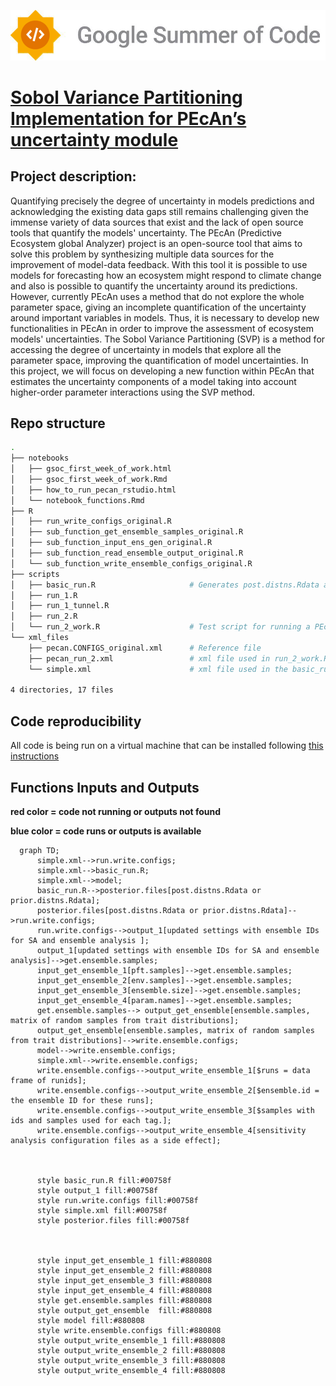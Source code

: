 
![Alt text](./gsoc_logo_2.png "Optional title ")

# [Sobol Variance Partitioning Implementation for PEcAn’s uncertainty module](https://summerofcode.withgoogle.com/programs/2022/projects/FzRn47Nh)

## Project description:

Quantifying precisely the degree of uncertainty in models predictions and acknowledging the existing data gaps still remains challenging given the immense variety of data sources that exist and the lack of open source tools that quantify the models' uncertainty. The PEcAn (Predictive Ecosystem global Analyzer) project is an open-source tool that aims to solve this problem by synthesizing multiple data sources for the improvement of model-data feedback. With this tool it is possible to use models for forecasting how an ecosystem might respond to climate change and also is possible to quantify the uncertainty around its predictions. However, currently PEcAn uses a method that do not explore the whole parameter space, giving an incomplete quantification of the uncertainty around important variables in models. Thus, it is necessary to develop new functionalities in PEcAn in order to improve the assessment of ecosystem models' uncertainties. The Sobol Variance Partitioning (SVP) is a method for accessing the degree of uncertainty in models that explore all the parameter space, improving the quantification of model uncertainties. In this project, we will focus on developing a new function within PEcAn that estimates the uncertainty components of a model taking into account higher-order parameter interactions using the SVP method.


## Repo structure

```bash
.
├── notebooks
│   ├── gsoc_first_week_of_work.html
│   ├── gsoc_first_week_of_work.Rmd
│   ├── how_to_run_pecan_rstudio.html
│   └── notebook_functions.Rmd
├── R
│   ├── run_write_configs_original.R
│   ├── sub_function_get_ensemble_samples_original.R
│   ├── sub_function_input_ens_gen_original.R
│   ├── sub_function_read_ensemble_output_original.R
│   └── sub_function_write_ensemble_configs_original.R
├── scripts
│   ├── basic_run.R                     # Generates post.distns.Rdata and prior.distns.Rdata needed in the run.write.configs function
│   ├── run_1.R
│   ├── run_1_tunnel.R
│   ├── run_2.R
│   └── run_2_work.R                    # Test script for running a PEcAn model
└── xml_files
    ├── pecan.CONFIGS_original.xml      # Reference file
    ├── pecan_run_2.xml                 # xml file used in run_2_work.R
    └── simple.xml                      # xml file used in the basic_run.R

4 directories, 17 files

```


## Code reproducibility

All code is being run on a virtual machine that can be installed following [this instructions](https://pecanproject.github.io/pecan-documentation/master/install-vm.html#install-vm)

## Functions Inputs and Outputs 

__red color = code not running or outputs not found__

__blue color = code runs or outputs is available__

```mermaid
  graph TD;
      simple.xml-->run.write.configs;
      simple.xml-->basic_run.R;
      simple.xml-->model;
      basic_run.R-->posterior.files[post.distns.Rdata or prior.distns.Rdata];
      posterior.files[post.distns.Rdata or prior.distns.Rdata]-->run.write.configs;
      run.write.configs-->output_1[updated settings with ensemble IDs for SA and ensemble analysis ];
      output_1[updated settings with ensemble IDs for SA and ensemble analysis]-->get.ensemble.samples;
      input_get_ensemble_1[pft.samples]-->get.ensemble.samples;
      input_get_ensemble_2[env.samples]-->get.ensemble.samples;
      input_get_ensemble_3[ensemble.size]-->get.ensemble.samples;
      input_get_ensemble_4[param.names]-->get.ensemble.samples;
      get.ensemble.samples--> output_get_ensemble[ensemble.samples, matrix of random samples from trait distributions];
      output_get_ensemble[ensemble.samples, matrix of random samples from trait distributions]-->write.ensemble.configs;
      model-->write.ensemble.configs;
      simple.xml-->write.ensemble.configs;
      write.ensemble.configs-->output_write_ensemble_1[$runs = data frame of runids];
      write.ensemble.configs-->output_write_ensemble_2[$ensemble.id = the ensemble ID for these runs];
      write.ensemble.configs-->output_write_ensemble_3[$samples with ids and samples used for each tag.];
      write.ensemble.configs-->output_write_ensemble_4[sensitivity analysis configuration files as a side effect];
      
      
     
      style basic_run.R fill:#00758f
      style output_1 fill:#00758f
      style run.write.configs fill:#00758f
      style simple.xml fill:#00758f
      style posterior.files fill:#00758f
      
      
  
      style input_get_ensemble_1 fill:#880808
      style input_get_ensemble_2 fill:#880808
      style input_get_ensemble_3 fill:#880808
      style input_get_ensemble_4 fill:#880808
      style get.ensemble.samples fill:#880808
      style output_get_ensemble  fill:#880808 
      style model fill:#880808 
      style write.ensemble.configs fill:#880808
      style output_write_ensemble_1 fill:#880808
      style output_write_ensemble_2 fill:#880808
      style output_write_ensemble_3 fill:#880808
      style output_write_ensemble_4 fill:#880808
      
```





